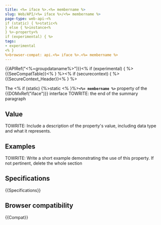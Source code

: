 ```yaml
---
title: <%= iface %>.<%= membername %>
slug: Web/API/<%= iface %>/<%= membername %>
page-type: web-api-<%
if (static) { %>static<% 
} else { %>instance<% 
} %>-property<% 
if (experimental) { %>
tags:
- experimental
<% } 
%>browser-compat: api.<%= iface %>.<%= membername %>
---
```

{{APIRef("<%=groupdataname%>")}}<% if (experimental) { 
%>{{SeeCompatTable}}<% 
} %><% if (securecontext) { 
%>{{SecureContext_Header}}<% } %>

The <% if (static) {%>static <% }%>**`<%= membername %>`** property of the {{DOMxRef("iface")}} interface TOWRITE: the end of the summary paragraph

## Value

TOWRITE: Include a description of the property's value, including data type and what it represents.

## Examples

TOWRITE: Write a short example demonstrating the use of this property. If not pertinent, delete the whole section

## Specifications

{{Specifications}}

## Browser compatibility

{{Compat}}

